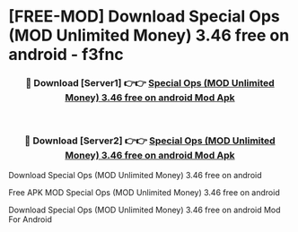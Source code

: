# [FREE-MOD] Download Special Ops (MOD Unlimited Money) 3.46 free on android - f3fnc


<div align="center">
<h3>🔴 Download [Server1] 👉👉 <a href="https://apk-comot.site?title=Special_Ops_(MOD_Unlimited_Money)_3.46_free_on_android">Special Ops (MOD Unlimited Money) 3.46 free on android Mod Apk</a></h3><br>

<h3>🔴 Download [Server2] 👉👉 <a href="https://apk-comot.site?title=Special_Ops_(MOD_Unlimited_Money)_3.46_free_on_android">Special Ops (MOD Unlimited Money) 3.46 free on android Mod Apk</a></h3>
</div>



Download Special Ops (MOD Unlimited Money) 3.46 free on android 

Free APK MOD Special Ops (MOD Unlimited Money) 3.46 free on android 

Download Special Ops (MOD Unlimited Money) 3.46 free on android Mod For Android
